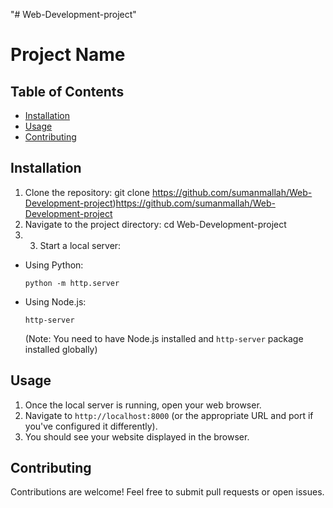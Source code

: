 "# Web-Development-project" 
# Project Name

## Table of Contents

- [Installation](#installation)
- [Usage](#usage)
- [Contributing](#contributing)

## Installation

1. Clone the repository:
   git clone https://github.com/sumanmallah/Web-Development-project)https://github.com/sumanmallah/Web-Development-project
2. Navigate to the project directory:
   cd Web-Development-project
3. 3. Start a local server:
- Using Python:
  ```
  python -m http.server
  ```
- Using Node.js:
  ```
  http-server
  ```
  (Note: You need to have Node.js installed and `http-server` package installed globally)

## Usage

1. Once the local server is running, open your web browser.
2. Navigate to `http://localhost:8000` (or the appropriate URL and port if you've configured it differently).
3. You should see your website displayed in the browser.

## Contributing

Contributions are welcome! Feel free to submit pull requests or open issues.

  

